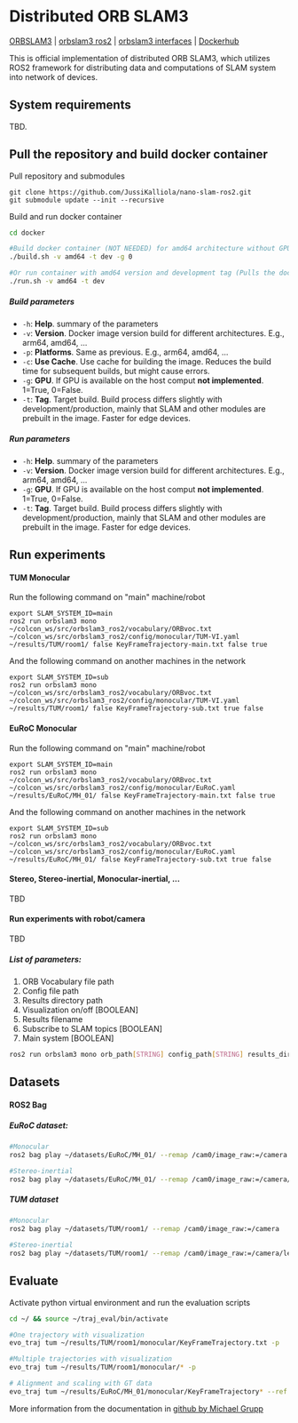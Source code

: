 # Distributed ORB SLAM3

[ORBSLAM3](https://github.com/JussiKalliola/ORB_SLAM3) | [orbslam3 ros2](https://github.com/JussiKalliola/ORB_SLAM3_ROS2) | [orbslam3 interfaces](https://github.com/JussiKalliola/nano-slam-ros2) | [Dockerhub](https://hub.docker.com/repository/docker/jussikalliola/nano-ros2-orbslam3/general)

This is official implementation of distributed ORB SLAM3, which utilizes ROS2 framework for distributing data and computations of SLAM system into network of devices.

## System requirements

TBD.


## Pull the repository and build docker container

Pull repository and submodules
```
git clone https://github.com/JussiKalliola/nano-slam-ros2.git
git submodule update --init --recursive
```

Build and run docker container

```sh
cd docker

#Build docker container (NOT NEEDED) for amd64 architecture without GPU and with development tag
./build.sh -v amd64 -t dev -g 0

#Or run container with amd64 version and development tag (Pulls the docker image from dockerhub)
./run.sh -v amd64 -t dev
```

##### Build parameters
- `-h`: **Help**. summary of the parameters 
- `-v`: **Version**. Docker image version build for different architectures. E.g., arm64, amd64, ...
- `-p`: **Platforms**. Same as previous. E.g., arm64, amd64, ...
- `-c`: **Use Cache**. Use cache for building the image. Reduces the build time for subsequent builds, but might cause errors.
- `-g`: **GPU**. If GPU is available on the host comput **not implemented**. 1=True, 0=False.
- `-t`: **Tag**. Target build. Build process differs slightly with development/production, mainly that SLAM and other modules are prebuilt in the image. Faster for edge devices.


##### Run parameters
- `-h`: **Help**. summary of the parameters 
- `-v`: **Version**. Docker image version build for different architectures. E.g., arm64, amd64, ...
- `-g`: **GPU**. If GPU is available on the host comput **not implemented**. 1=True, 0=False.
- `-t`: **Tag**. Target build. Build process differs slightly with development/production, mainly that SLAM and other modules are prebuilt in the image. Faster for edge devices.

## Run experiments

#### TUM Monocular

Run the following command on "main" machine/robot

```
export SLAM_SYSTEM_ID=main
ros2 run orbslam3 mono ~/colcon_ws/src/orbslam3_ros2/vocabulary/ORBvoc.txt ~/colcon_ws/src/orbslam3_ros2/config/monocular/TUM-VI.yaml ~/results/TUM/room1/ false KeyFrameTrajectory-main.txt false true
```

And the following command on another machines in the network


```
export SLAM_SYSTEM_ID=sub
ros2 run orbslam3 mono ~/colcon_ws/src/orbslam3_ros2/vocabulary/ORBvoc.txt ~/colcon_ws/src/orbslam3_ros2/config/monocular/TUM-VI.yaml ~/results/TUM/room1/ false KeyFrameTrajectory-sub.txt true false
```

#### EuRoC Monocular

Run the following command on "main" machine/robot

```
export SLAM_SYSTEM_ID=main
ros2 run orbslam3 mono ~/colcon_ws/src/orbslam3_ros2/vocabulary/ORBvoc.txt ~/colcon_ws/src/orbslam3_ros2/config/monocular/EuRoC.yaml ~/results/EuRoC/MH_01/ false KeyFrameTrajectory-main.txt false true
```

And the following command on another machines in the network


```
export SLAM_SYSTEM_ID=sub
ros2 run orbslam3 mono ~/colcon_ws/src/orbslam3_ros2/vocabulary/ORBvoc.txt ~/colcon_ws/src/orbslam3_ros2/config/monocular/EuRoC.yaml ~/results/EuRoC/MH_01/ false KeyFrameTrajectory-sub.txt true false
```


#### Stereo, Stereo-inertial, Monocular-inertial, ...

TBD

#### Run experiments with robot/camera

TBD


##### List of parameters:
1. ORB Vocabulary file path
2. Config file path
3. Results directory path
4. Visualization on/off [BOOLEAN]
5. Results filename 
6. Subscribe to SLAM topics [BOOLEAN]
7. Main system [BOOLEAN]

```sh
ros2 run orbslam3 mono orb_path[STRING] config_path[STRING] results_dir[STRING] visualization[BOOLEAN] results_filename[STRING] subscribe[BOOLEAN] main_system[BOOLEAN]
```

## Datasets

#### ROS2 Bag
##### EuRoC dataset:

```sh
#Monocular
ros2 bag play ~/datasets/EuRoC/MH_01/ --remap /cam0/image_raw:=/camera

#Stereo-inertial
ros2 bag play ~/datasets/EuRoC/MH_01/ --remap /cam0/image_raw:=/camera/left /cam1/image_raw:=/camera/right /imu0:=/imu
```

##### TUM dataset

```sh
#Monocular
ros2 bag play ~/datasets/TUM/room1/ --remap /cam0/image_raw:=/camera

#Stereo-inertial
ros2 bag play ~/datasets/TUM/room1/ --remap /cam0/image_raw:=/camera/left /cam1/image_raw:=/camera/right /imu0:=/imu
```

## Evaluate

Activate python virtual environment and run the evaluation scripts
```sh
cd ~/ && source ~/traj_eval/bin/activate

#One trajectory with visualization
evo_traj tum ~/results/TUM/room1/monocular/KeyFrameTrajectory.txt -p

#Multiple trajectories with visualization
evo_traj tum ~/results/TUM/room1/monocular/* -p

# Alignment and scaling with GT data
evo_traj tum ~/results/EuRoC/MH_01/monocular/KeyFrameTrajectory* --ref ~/results/EuRoC/MH_01/monocular/gt.txt -p -as

```

More information from the documentation in [github by Michael Grupp](https://github.com/MichaelGrupp/evo/wiki/evo_traj)

